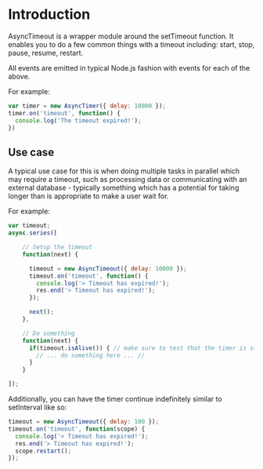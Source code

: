 # Introduction

AsyncTimeout is a wrapper module around the setTimeout function. It enables you to do a few common things with a timeout including: start, stop, pause, resume, restart.

All events are emitted in typical Node.js fashion with events for each of the above. 

For example:
``` javascript
var timer = new AsyncTimer({ delay: 10000 });
timer.on('timeout', function() {
  console.log('The timeout expired!');
})
```

## Use case

A typical use case for this is when doing multiple tasks in parallel which may require a timeout, such as processing data or communicating with an external database - typically something which has a potential for taking longer than is appropriate to make a user wait for.

For example:
``` javascript
var timeout;
async.series([

    // Setup the timeout
    function(next) {

      timeout = new AsyncTimeout({ delay: 10000 });
      timeout.on('timeout', function() {
        console.log('> Timeout has expired!');
        res.end('> Timeout has expired!');
      });

      next();
    },

    // Do something
    function(next) {
      if(timeout.isAlive()) { // make sure to test that the timer is still alive
        // ... do something here ... //
      }
    }

]);
```

Additionally, you can have the timer continue indefinitely similar to setInterval like so:
``` javascript
timeout = new AsyncTimeout({ delay: 100 });
timeout.on('timeout', function(scope) {
  console.log('> Timeout has expired!');
  res.end('> Timeout has expired!');
  scope.restart();
});
```